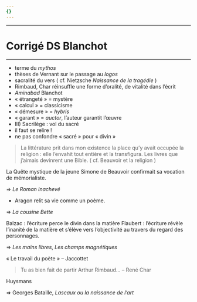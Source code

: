 ```yaml
---
{}
---
```

***
# Corrigé DS Blanchot 
***
- terme du *mythos* 
- thèses de Vernant sur le passage au *logos* 
- sacralité du vers ( cf. Nietzsche *Naissance de la tragédie* )
- Rimbaud, Char réinsuffle une forme d’oralité, de vitalité dans l’écrit 
- *Aminabad* Blanchot 
- « étrangeté » = mystère 
- « calcul » = classicisme 
- « démesure » = *hybris* 
- « garant » = *auctor*, l’auteur garantit l’œuvre
- III) Sacrilège : vol du sacré 
- il faut se relire ! 
- ne pas confondre « sacré » pour « divin » 

> La littérature prit dans mon existence la place qu’y avait occupée la religion : elle l’envahit tout entière et la transfigura. Les livres que j’aimais devinrent une Bible. ( cf. Beauvoir et la religion )

La Quête mystique de la jeune Simone de Beauvoir confirmait sa vocation de mémorialiste.

⇒ *Le Roman inachevé* 
 - Aragon relit sa vie comme un poème. 

⇒ *La cousine Bette* 

Balzac : l’écriture perce le divin dans la matière 
Flaubert : l’écriture révèle l’inanité de la matière et s’élève vers l’objectivité au travers du regard des personnages.

⇒ *Les mains libres*, *Les champs magnétiques* 

« Le travail du poète » – Jaccottet 

> Tu as bien fait de partir Arthur Rimbaud… – René Char 

Huysmans 

⇒ Georges Bataille, *Lascaux ou la naissance de l’art*
